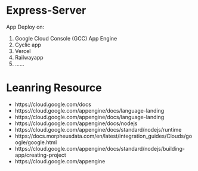# Express-Server
App Deploy on:
<br>
1. Google Cloud Console (GCC) App Engine
2. Cyclic app
3. Vercel
4. Railwayapp
5. ......
# Leanring Resource
<ul>
  <li>  https://cloud.google.com/docs   </li>
  <li>  https://cloud.google.com/appengine/docs/language-landing  </li>
  <li > https://cloud.google.com/appengine/docs/language-landing  </li>
 <li> https://cloud.google.com/appengine/docs/nodejs</li>
 <li> https://cloud.google.com/appengine/docs/standard/nodejs/runtime</li>
 <li> https://docs.morpheusdata.com/en/latest/integration_guides/Clouds/google/google.html</li>
 <li>https://cloud.google.com/appengine/docs/standard/nodejs/building-app/creating-project</li>
 <li> https://cloud.google.com/appengine</li>
 </ul>
